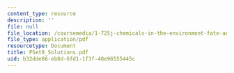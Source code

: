 ```yaml
---
content_type: resource
description: ''
file: null
file_location: /coursemedia/1-725j-chemicals-in-the-environment-fate-and-transport-fall-2004/b32dde86eb8d6fd11f3f48e96555445c_PSet8_Solutions.pdf
file_type: application/pdf
resourcetype: Document
title: PSet8_Solutions.pdf
uid: b32dde86-eb8d-6fd1-1f3f-48e96555445c
---
```

